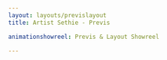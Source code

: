 ```yaml
---
layout: layouts/previslayout
title: Artist Sethie - Previs

animationshowreel: Previs & Layout Showreel 

---
```


